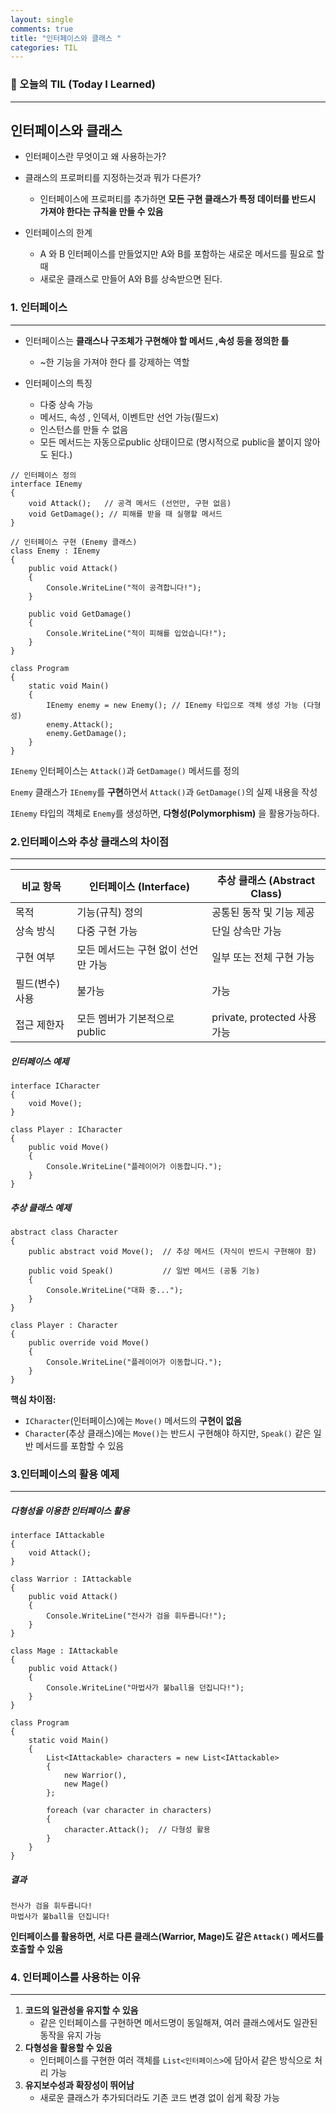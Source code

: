 ```yaml
---
layout: single
comments: true
title: "인터페이스와 클래스 "
categories: TIL
---
```






### 📆 오늘의 TIL (Today I Learned)

---

## 인터페이스와 클래스

- 인터페이스란 무엇이고 왜 사용하는가?
- 클래스의 프로퍼티를 지정하는것과 뭐가 다른가?
  - 인터페이스에 프로퍼티를 추가하면 **모든 구현 클래스가 특정 데이터를 반드시 가져야 한다는 규칙을 만들 수 있음**

- 인터페이스의 한계
  - A 와 B 인터페이스를 만들었지만 A와 B를 포함하는 새로운 메서드를 필요로 할때
  - 새로운 클래스로 만들어 A와 B를 상속받으면 된다.






### **1. 인터페이스**

---

- 인터페이스는 **클래스나 구조체가 구현해야 할 메서드 ,속성 등을 정의한 틀**
  - ~한 기능을 가져야 한다 를 강제하는 역할

- 인터페이스의 특징
  - 다중 상속 가능
  - 메서드, 속성 , 인덱서, 이벤트만 선언 가능(필드x)
  - 인스턴스를 만들 수 없음
  - 모든 메서드는 자동으로public 상태이므로 (명시적으로 public을 붙이지 않아도 된다.)


```
// 인터페이스 정의
interface IEnemy
{
    void Attack();   // 공격 메서드 (선언만, 구현 없음)
    void GetDamage(); // 피해를 받을 때 실행할 메서드
}

// 인터페이스 구현 (Enemy 클래스)
class Enemy : IEnemy
{
    public void Attack()
    {
        Console.WriteLine("적이 공격합니다!");
    }

    public void GetDamage()
    {
        Console.WriteLine("적이 피해를 입었습니다!");
    }
}

class Program
{
    static void Main()
    {
        IEnemy enemy = new Enemy(); // IEnemy 타입으로 객체 생성 가능 (다형성)
        enemy.Attack();
        enemy.GetDamage();
    }
}

```

`IEnemy` 인터페이스는 `Attack()`과 `GetDamage()` 메서드를 정의

`Enemy` 클래스가 `IEnemy`를 **구현**하면서 `Attack()`과 `GetDamage()`의 실제 내용을 작성

`IEnemy` 타입의 객체로 `Enemy`를 생성하면, **다형성(Polymorphism)** 을 활용가능하다.



### 2.인터페이스와 추상 클래스의 차이점

---

| 비교 항목       | 인터페이스 (Interface)              | 추상 클래스 (Abstract Class) |
| --------------- | ----------------------------------- | ---------------------------- |
| 목적            | 기능(규칙) 정의                     | 공통된 동작 및 기능 제공     |
| 상속 방식       | 다중 구현 가능                      | 단일 상속만 가능             |
| 구현 여부       | 모든 메서드는 구현 없이 선언만 가능 | 일부 또는 전체 구현 가능     |
| 필드(변수) 사용 | 불가능                              | 가능                         |
| 접근 제한자     | 모든 멤버가 기본적으로 public       | private, protected 사용 가능 |

##### 인터페이스 예제

```
interface ICharacter
{
    void Move();
}

class Player : ICharacter
{
    public void Move()
    {
        Console.WriteLine("플레이어가 이동합니다.");
    }
}

```

##### 추상 클래스 예제

```
abstract class Character
{
    public abstract void Move();  // 추상 메서드 (자식이 반드시 구현해야 함)

    public void Speak()           // 일반 메서드 (공통 기능)
    {
        Console.WriteLine("대화 중...");
    }
}

class Player : Character
{
    public override void Move()
    {
        Console.WriteLine("플레이어가 이동합니다.");
    }
}

```

**핵심 차이점:**

- `ICharacter`(인터페이스)에는 `Move()` 메서드의 **구현이 없음**
- `Character`(추상 클래스)에는 `Move()`는 반드시 구현해야 하지만, `Speak()` 같은 일반 메서드를 포함할 수 있음

### 3.인터페이스의 활용 예제

---

##### 다형성을 이용한 인터페이스 활용

```
interface IAttackable
{
    void Attack();
}

class Warrior : IAttackable
{
    public void Attack()
    {
        Console.WriteLine("전사가 검을 휘두릅니다!");
    }
}

class Mage : IAttackable
{
    public void Attack()
    {
        Console.WriteLine("마법사가 불ball을 던집니다!");
    }
}

class Program
{
    static void Main()
    {
        List<IAttackable> characters = new List<IAttackable>
        {
            new Warrior(),
            new Mage()
        };

        foreach (var character in characters)
        {
            character.Attack();  // 다형성 활용
        }
    }
}

```

##### 결과

```
전사가 검을 휘두릅니다!
마법사가 불ball을 던집니다!

```

**인터페이스를 활용하면, 서로 다른 클래스(Warrior, Mage)도 같은 `Attack()` 메서드를 호출할 수 있음**



### **4. 인터페이스를 사용하는 이유**

---



1. **코드의 일관성을 유지할 수 있음**
   - 같은 인터페이스를 구현하면 메서드명이 동일해져, 여러 클래스에서도 일관된 동작을 유지 가능
2. **다형성을 활용할 수 있음**
   - 인터페이스를 구현한 여러 객체를 `List<인터페이스>`에 담아서 같은 방식으로 처리 가능
3. **유지보수성과 확장성이 뛰어남**
   - 새로운 클래스가 추가되더라도 기존 코드 변경 없이 쉽게 확장 가능

